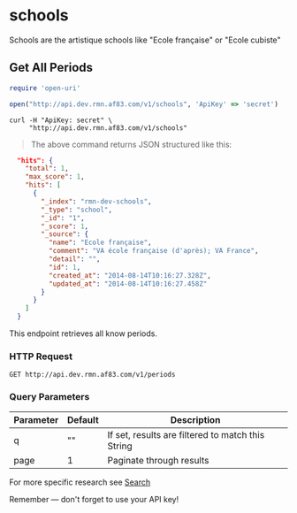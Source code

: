 
# schools

Schools are the artistique schools like "Ecole française" or "Ecole cubiste"

## Get All Periods

```ruby
require 'open-uri'

open("http://api.dev.rmn.af83.com/v1/schools", 'ApiKey' => 'secret')
```


```shell
curl -H "ApiKey: secret" \
     "http://api.dev.rmn.af83.com/v1/schools"
```

> The above command returns JSON structured like this:

```json
  "hits": {
    "total": 1,
    "max_score": 1,
    "hits": [
      {
        "_index": "rmn-dev-schools",
        "_type": "school",
        "_id": "1",
        "_score": 1,
        "_source": {
          "name": "Ecole française",
          "comment": "VA école française (d'après); VA France",
          "detail": "",
          "id": 1,
          "created_at": "2014-08-14T10:16:27.328Z",
          "updated_at": "2014-08-14T10:16:27.458Z"
        }
      }
    ]
  }
```

This endpoint retrieves all know periods.

### HTTP Request

`GET http://api.dev.rmn.af83.com/v1/periods`

### Query Parameters

Parameter | Default | Description
--------- | ------- | -----------
q         | ""      | If set, results are filtered to match this String
page      | 1       | Paginate through results


For more specific research see [Search](/?shell#search)

<aside class="success">
Remember — don't forget to use your API key!
</aside>